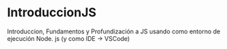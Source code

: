 # IntroduccionJS
Introduccion, Fundamentos y Profundización a JS usando como entorno de ejecución Node. js (y como IDE -> VSCode)
